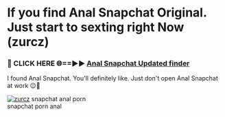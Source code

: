 # If you find Anal Snapchat Original. Just start to sexting right Now (zurcz)

<h3>🔴 CLICK HERE 🌐==►► <a href="https://tinyurl.com/mtbk5fxa" rel="nofollow">Anal Snapchat Updated finder</a></h3>

I found Anal Snapchat. You'll definitely like. Just don't open Anal Snapchat at work 😉💬

[![zurcz](https://i.imgur.com/Q8WKrnY.jpeg)](https://tinyurl.com/mtbk5fxa)
snapchat anal porn<br>
snapchat porn anal